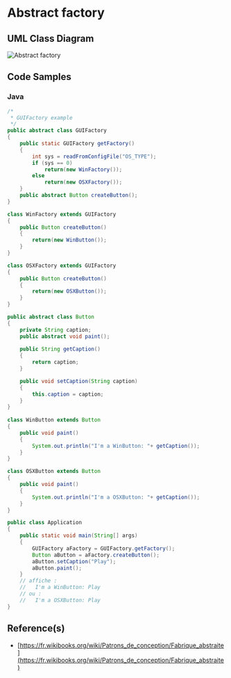 # Abstract factory

## UML Class Diagram

![Abstract factory](http://www.plantuml.com/plantuml/proxy?src=https://raw.githubusercontent.com/dig2root/DesignPatternsCheatSheets/main/PlantUML/AbstractFactory.plantuml "The Abstract Factory")

## Code Samples

### Java

```Java
/*
 * GUIFactory example
 */
public abstract class GUIFactory
{
    public static GUIFactory getFactory()
    {
        int sys = readFromConfigFile("OS_TYPE");
        if (sys == 0)
            return(new WinFactory());
        else
            return(new OSXFactory());
    }
    public abstract Button createButton();
}

class WinFactory extends GUIFactory
{
    public Button createButton()
    {
        return(new WinButton());
    }
}

class OSXFactory extends GUIFactory
{
    public Button createButton()
    {
        return(new OSXButton());
    }
}

public abstract class Button
{
    private String caption;
    public abstract void paint();
     
    public String getCaption()
    {
        return caption;
    }

    public void setCaption(String caption)
    {
        this.caption = caption;
    }
}
 
class WinButton extends Button
{
    public void paint()
    {
        System.out.println("I'm a WinButton: "+ getCaption());
    }
}

class OSXButton extends Button
{
    public void paint()
    {
        System.out.println("I'm a OSXButton: "+ getCaption());
    }
}

public class Application
{
    public static void main(String[] args)
    {
        GUIFactory aFactory = GUIFactory.getFactory();
        Button aButton = aFactory.createButton();
        aButton.setCaption("Play");
        aButton.paint();
    }
    // affiche :
    //   I'm a WinButton: Play
    // ou :
    //   I'm a OSXButton: Play
}
```

## Reference(s)

- [https://fr.wikibooks.org/wiki/Patrons_de_conception/Fabrique_abstraite](https://fr.wikibooks.org/wiki/Patrons_de_conception/Fabrique_abstraite)